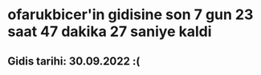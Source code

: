 # ofarukbicer'in gidisine son 7 gun 23 saat 47 dakika 27 saniye kaldi

## Gidis tarihi: 30.09.2022 :(